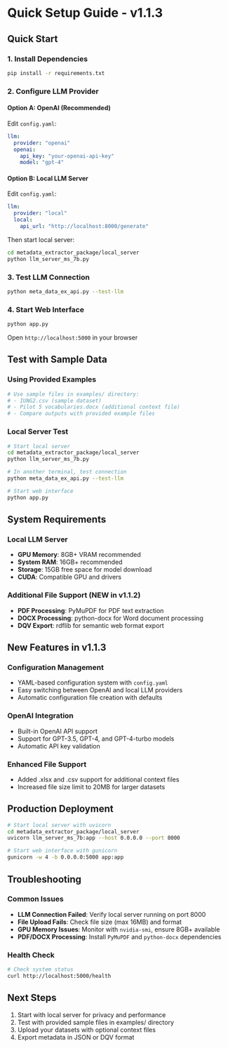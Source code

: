 # Quick Setup Guide - v1.1.3

## Quick Start

### 1. Install Dependencies
```bash
pip install -r requirements.txt
```

### 2. Configure LLM Provider

#### Option A: OpenAI (Recommended)
Edit `config.yaml`:
```yaml
llm:
  provider: "openai"
  openai:
    api_key: "your-openai-api-key"
    model: "gpt-4"
```

#### Option B: Local LLM Server
Edit `config.yaml`:
```yaml
llm:
  provider: "local"
  local:
    api_url: "http://localhost:8000/generate"
```

Then start local server:
```bash
cd metadata_extractor_package/local_server
python llm_server_ms_7b.py
```

### 3. Test LLM Connection
```bash
python meta_data_ex_api.py --test-llm
```

### 4. Start Web Interface
```bash
python app.py
```
Open `http://localhost:5000` in your browser

## Test with Sample Data

### Using Provided Examples
```bash
# Use sample files in examples/ directory:
# - IUNG2.csv (sample dataset)
# - Pilot 5 vocabularies.docx (additional context file)
# - Compare outputs with provided example files
```

### Local Server Test
```bash
# Start local server
cd metadata_extractor_package/local_server
python llm_server_ms_7b.py

# In another terminal, test connection
python meta_data_ex_api.py --test-llm

# Start web interface
python app.py
```

## System Requirements

### Local LLM Server
- **GPU Memory**: 8GB+ VRAM recommended
- **System RAM**: 16GB+ recommended  
- **Storage**: 15GB free space for model download
- **CUDA**: Compatible GPU and drivers

### Additional File Support (NEW in v1.1.2)
- **PDF Processing**: PyMuPDF for PDF text extraction
- **DOCX Processing**: python-docx for Word document processing
- **DQV Export**: rdflib for semantic web format export

## New Features in v1.1.3

### Configuration Management
- YAML-based configuration system with `config.yaml`
- Easy switching between OpenAI and local LLM providers
- Automatic configuration file creation with defaults

### OpenAI Integration
- Built-in OpenAI API support
- Support for GPT-3.5, GPT-4, and GPT-4-turbo models
- Automatic API key validation

### Enhanced File Support
- Added .xlsx and .csv support for additional context files
- Increased file size limit to 20MB for larger datasets

## Production Deployment

```bash
# Start local server with uvicorn
cd metadata_extractor_package/local_server
uvicorn llm_server_ms_7b:app --host 0.0.0.0 --port 8000

# Start web interface with gunicorn
gunicorn -w 4 -b 0.0.0.0:5000 app:app
```

## Troubleshooting

### Common Issues
- **LLM Connection Failed**: Verify local server running on port 8000
- **File Upload Fails**: Check file size (max 16MB) and format
- **GPU Memory Issues**: Monitor with `nvidia-smi`, ensure 8GB+ available
- **PDF/DOCX Processing**: Install `PyMuPDF` and `python-docx` dependencies

### Health Check
```bash
# Check system status
curl http://localhost:5000/health
```

## Next Steps

1. Start with local server for privacy and performance
2. Test with provided sample files in examples/ directory
3. Upload your datasets with optional context files
4. Export metadata in JSON or DQV format
